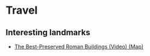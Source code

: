 # Travel

## Interesting landmarks

* [The Best-Preserved Roman Buildings (Video) (Map)](https://toldinstone.com/the-best-preserved-roman-buildings/)
